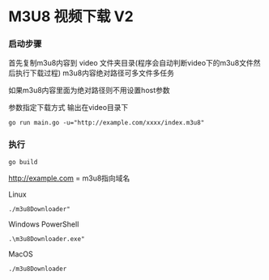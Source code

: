 # M3U8 视频下载 V2

### 启动步骤

首先复制m3u8内容到 video 文件夹目录(程序会自动判断video下的m3u8文件然后执行下载过程) m3u8内容绝对路径可多文件多任务

如果m3u8内容里面为绝对路径则不用设置host参数

参数指定下载方式 输出在video目录下

```shell
go run main.go -u="http://example.com/xxxx/index.m3u8"
```


### 执行

```shell
go build
 ```

http://example.com = m3u8指向域名

Linux

```shell
./m3u8Downloader"
```

Windows PowerShell

```shell
.\m3u8Downloader.exe" 
```

MacOS

```shell
./m3u8Downloader
```

